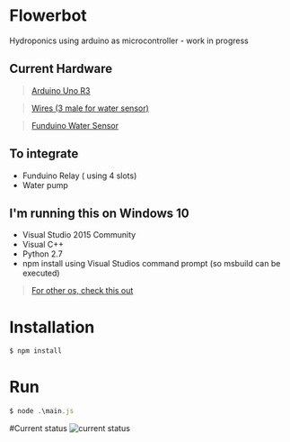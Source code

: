 # Flowerbot
Hydroponics using arduino as microcontroller - work in progress

## Current Hardware

> [Arduino Uno R3](https://www.adafruit.com/products/50)

> [Wires (3 male for water sensor)](https://www.google.com/search?q=wire+jumpers)

> [Funduino Water Sensor](https://www.google.com/search?q=funduino+water+sensor)

## To integrate
* Funduino Relay ( using 4 slots)
* Water pump 

## I'm running this on Windows 10
* Visual Studio 2015 Community 
* Visual C++ 
* Python 2.7 
* npm install using Visual Studios command prompt (so msbuild can be executed)

> [For other os, check this out](https://github.com/voodootikigod/node-serialport)


# Installation
```js
$ npm install
```

# Run
```js
$ node .\main.js
```

#Current status
![current status](https://slack-files.com/files-tmb/T03AB6K44-F0GU24V2B-adb12fd216/slack_for_ios_upload_720.jpg)